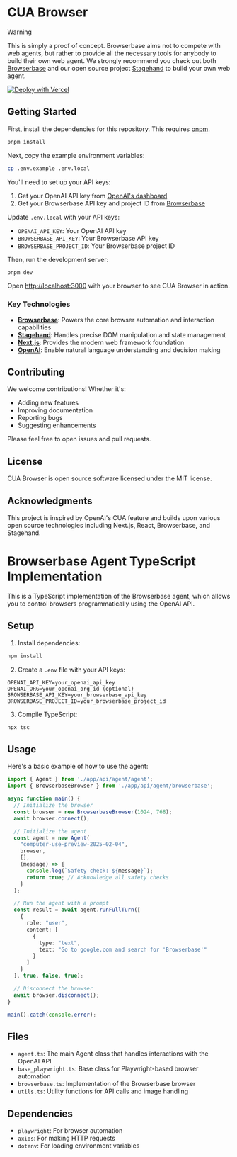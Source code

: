 # CUA Browser

> [!WARNING]
> This is simply a proof of concept.
> Browserbase aims not to compete with web agents, but rather to provide all the necessary tools for anybody to build their own web agent. We strongly recommend you check out both [Browserbase](https://www.browserbase.com) and our open source project [Stagehand](https://www.stagehand.dev) to build your own web agent.

[![Deploy with Vercel](https://vercel.com/button)](https://vercel.com/new/clone?repository-url=https%3A%2F%2Fgithub.com%2Fbrowserbase%2Fcua-browser&env=OPENAI_API_KEY,BROWSERBASE_API_KEY,BROWSERBASE_PROJECT_ID&envDescription=API%20keys%20needed%20to%20run%20CUA%20Browser&envLink=https%3A%2F%2Fgithub.com%2Fbrowserbase%2Fcua-browser%23environment-variables)

## Getting Started

First, install the dependencies for this repository. This requires [pnpm](https://pnpm.io/installation#using-other-package-managers).

<!-- This doesn't work with NPM, haven't tested with yarn -->

```bash
pnpm install
```

Next, copy the example environment variables:

```bash
cp .env.example .env.local
```

You'll need to set up your API keys:

1. Get your OpenAI API key from [OpenAI's dashboard](https://platform.openai.com/api-keys)
2. Get your Browserbase API key and project ID from [Browserbase](https://www.browserbase.com)

Update `.env.local` with your API keys:

- `OPENAI_API_KEY`: Your OpenAI API key
- `BROWSERBASE_API_KEY`: Your Browserbase API key
- `BROWSERBASE_PROJECT_ID`: Your Browserbase project ID

Then, run the development server:

<!-- This doesn't work with NPM, haven't tested with yarn -->

```bash
pnpm dev
```

Open [http://localhost:3000](http://localhost:3000) with your browser to see CUA Browser in action.


### Key Technologies

- **[Browserbase](https://www.browserbase.com)**: Powers the core browser automation and interaction capabilities
- **[Stagehand](https://www.stagehand.dev)**: Handles precise DOM manipulation and state management
- **[Next.js](https://nextjs.org)**: Provides the modern web framework foundation
- **[OpenAI](https://openai.com)**: Enable natural language understanding and decision making

## Contributing

We welcome contributions! Whether it's:

- Adding new features
- Improving documentation
- Reporting bugs
- Suggesting enhancements

Please feel free to open issues and pull requests.

## License

CUA Browser is open source software licensed under the MIT license.

## Acknowledgments

This project is inspired by OpenAI's CUA feature and builds upon various open source technologies including Next.js, React, Browserbase, and Stagehand.

# Browserbase Agent TypeScript Implementation

This is a TypeScript implementation of the Browserbase agent, which allows you to control browsers programmatically using the OpenAI API.

## Setup

1. Install dependencies:
```bash
npm install
```

2. Create a `.env` file with your API keys:
```
OPENAI_API_KEY=your_openai_api_key
OPENAI_ORG=your_openai_org_id (optional)
BROWSERBASE_API_KEY=your_browserbase_api_key
BROWSERBASE_PROJECT_ID=your_browserbase_project_id
```

3. Compile TypeScript:
```bash
npx tsc
```

## Usage

Here's a basic example of how to use the agent:

```typescript
import { Agent } from './app/api/agent/agent';
import { BrowserbaseBrowser } from './app/api/agent/browserbase';

async function main() {
  // Initialize the browser
  const browser = new BrowserbaseBrowser(1024, 768);
  await browser.connect();

  // Initialize the agent
  const agent = new Agent(
    "computer-use-preview-2025-02-04",
    browser,
    [],
    (message) => {
      console.log(`Safety check: ${message}`);
      return true; // Acknowledge all safety checks
    }
  );

  // Run the agent with a prompt
  const result = await agent.runFullTurn([
    {
      role: "user",
      content: [
        {
          type: "text",
          text: "Go to google.com and search for 'Browserbase'"
        }
      ]
    }
  ], true, false, true);

  // Disconnect the browser
  await browser.disconnect();
}

main().catch(console.error);
```

## Files

- `agent.ts`: The main Agent class that handles interactions with the OpenAI API
- `base_playwright.ts`: Base class for Playwright-based browser automation
- `browserbase.ts`: Implementation of the Browserbase browser
- `utils.ts`: Utility functions for API calls and image handling

## Dependencies

- `playwright`: For browser automation
- `axios`: For making HTTP requests
- `dotenv`: For loading environment variables
